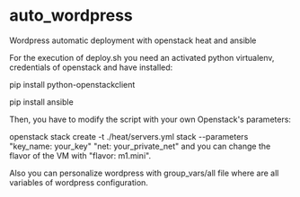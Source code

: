 # auto_wordpress
Wordpress automatic deployment with openstack heat and ansible

For the execution of deploy.sh you need an activated python virtualenv, credentials of openstack and have installed:

pip install python-openstackclient

pip install ansible

Then, you have to modify the script with your own Openstack's parameters:

openstack stack create -t ./heat/servers.yml stack --parameters "key_name: your_key" "net: your_private_net" and you can
change the flavor of the VM with "flavor: m1.mini".

Also you can personalize wordpress with group_vars/all file where are all variables of wordpress configuration.
